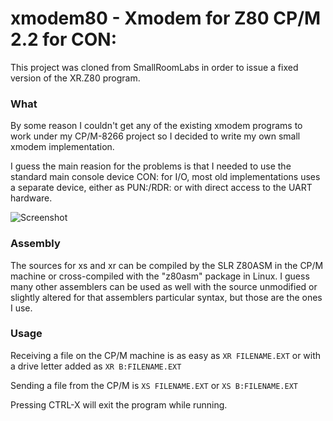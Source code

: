 # xmodem80 - Xmodem for Z80 CP/M 2.2 for CON:

This project was cloned from SmallRoomLabs in order to issue a fixed version of the XR.Z80 program.

### What

By some reason I couldn't get any of the existing xmodem programs to work
under my CP/M-8266 project so I decided to write my own small xmodem 
implementation.

I guess the main reasion for the problems is that I needed to use the
standard main console device CON: for I/O, most old implementations uses a 
separate device, either as PUN:/RDR: or with direct access to the UART hardware.

![Screenshot](/Pic/screenshot.png?raw=true "Screenshot of xr downloading its source")

### Assembly

The sources for xs and xr can be compiled by the SLR Z80ASM in the CP/M machine or 
cross-compiled with the "z80asm" package in Linux. I guess many other assemblers can 
be used as well with the source unmodified or slightly altered for that assemblers 
particular syntax, but those are the ones I use.

### Usage

Receiving a file on the CP/M machine is as easy as `XR FILENAME.EXT` or with a drive letter added as `XR B:FILENAME.EXT`

Sending a file from the CP/M is `XS FILENAME.EXT` or `XS B:FILENAME.EXT`

Pressing CTRL-X will exit the program while running.
